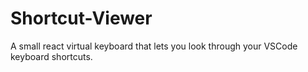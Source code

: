 # Shortcut-Viewer

A small react virtual keyboard that lets you look through your VSCode keyboard shortcuts.

